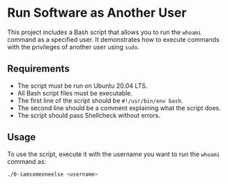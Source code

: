 # Run Software as Another User

This project includes a Bash script that allows you to run the `whoami` command as a specified user. It demonstrates how to execute commands with the privileges of another user using `sudo`.

## Requirements

- The script must be run on Ubuntu 20.04 LTS.
- All Bash script files must be executable.
- The first line of the script should be `#!/usr/bin/env bash`.
- The second line should be a comment explaining what the script does.
- The script should pass Shellcheck without errors.

## Usage

To use the script, execute it with the username you want to run the `whoami` command as:

```bash
./0-iamsomeoneelse <username>
